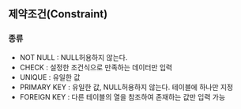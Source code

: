 ## 제약조건(Constraint)
### 종류
- NOT NULL : NULL허용하지 않는다.
- CHECK : 설정한 조건식으로 만족하는 데이터만 입력
- UNIQUE : 유일한 값
- PRIMARY KEY : 유일한 값, NULL허용하지 않는다. 테이블에 하나만 지정
- FOREIGN KEY : 다른 테이블의 열을 참조하여 존재하는 값만 입력 가능
